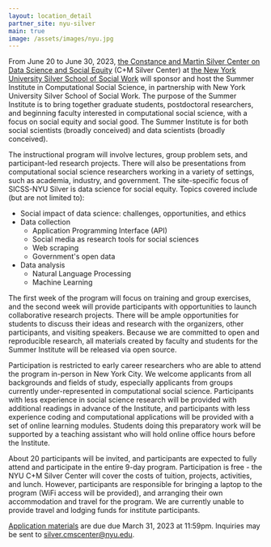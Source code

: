 ```yaml
---
layout: location_detail
partner_site: nyu-silver
main: true
image: /assets/images/nyu.jpg
---
```


From June 20 to June 30, 2023, [the Constance and Martin Silver Center on Data Science and Social Equity](https://socialwork.nyu.edu/faculty-and-research/centers-and-institutes/c-m-silver-center.html) (C+M Silver Center) at [the New York University Silver School of Social Work](https://socialwork.nyu.edu/) will sponsor and host the Summer Institute in Computational Social Science, in partnership with New York University Silver School of Social Work. The purpose of the Summer Institute is to bring together graduate students, postdoctoral researchers, and beginning faculty interested in computational social science, with a focus on social equity and social good. The Summer Institute is for both social scientists (broadly conceived) and data scientists (broadly conceived).

The instructional program will involve lectures, group problem sets, and participant-led research projects. There will also be presentations from computational social science researchers working in a variety of settings, such as academia, industry, and government. The site-specific focus of SICSS-NYU Silver is data science for social equity. Topics covered include (but are not limited to): 

* Social impact of data science: challenges, opportunities, and ethics
* Data collection 
  * Application Programming Interface (API) 
  * Social media as research tools for social sciences
  * Web scraping 
  * Government's open data
* Data analysis 
  * Natural Language Processing 
  * Machine Learning

The first week of the program will focus on training and group exercises, and the second week will provide participants with opportunities to launch collaborative research projects. There will be ample opportunities for students to discuss their ideas and research with the organizers, other participants, and visiting speakers. Because we are committed to open and reproducible research, all materials created by faculty and students for the Summer Institute will be released via open source.

Participation is restricted to early career researchers who are able to attend the program in-person in New York City. We welcome applicants from all backgrounds and fields of study, especially applicants from groups currently under-represented in computational social science. Participants with less experience in social science research will be provided with additional readings in advance of the Institute, and participants with less experience coding and computational applications will be provided with a set of online learning modules. Students doing this preparatory work will be supported by a teaching assistant who will hold online office hours before the Institute.

About 20 participants will be invited, and participants are expected to fully attend and participate in the entire 9-day program. Participation is free - the NYU C+M Silver Center will cover the costs of tuition, projects, activities, and lunch. However, participants are responsible for bringing a laptop to the program (WiFi access will be provided), and arranging their own accommodation and travel for the program. We are currently unable to provide travel and lodging funds for institute participants.

[Application materials](https://sicss.io/2023/nyu-nyc/apply) are due due March 31, 2023 at 11:59pm. Inquiries may be sent to silver.cmscenter@nyu.edu.

